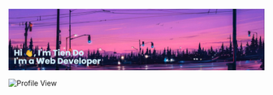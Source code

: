 ![Banner](./banner.png)

![Profile View](https://komarev.com/ghpvc/?username=tien-dnm)

<div
    style="display: flex;
        gap:5px;
        justify-content: space-between;
        margin-bottom: 5px;
        flex-wrap: wrap;flex-direction:row-reverse"
    >
  <div
    style="display:flex; flex-direction:column;gap:5px">
    <img
     src="https://github-readme-streak-stats.herokuapp.com/?user=tien-dnm&theme=radical" alt=""/>
    <img
    src="https://github-readme-stats.vercel.app/api?username=tien-dnm&theme=radical&show_icons=true" alt=""/>
  </div>
 <div
  >
  <img
  src="https://github-readme-stats.vercel.app/api/top-langs/?username=tien-dnm&theme=radical" alt="" />
 </div>
</div>
